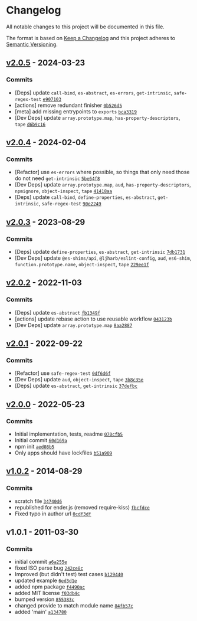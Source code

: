 # Changelog

All notable changes to this project will be documented in this file.

The format is based on [Keep a Changelog](https://keepachangelog.com/en/1.0.0/)
and this project adheres to [Semantic Versioning](https://semver.org/spec/v2.0.0.html).

## [v2.0.5](https://github.com/es-shims/Date/compare/v2.0.4...v2.0.5) - 2024-03-23

### Commits

- [Deps] update `call-bind`, `es-abstract`, `es-errors`, `get-intrinsic`, `safe-regex-test` [`e907103`](https://github.com/es-shims/Date/commit/e907103b0b20b31a3ddb9c18bf8a45ab0076185f)
- [actions] remove redundant finisher [`0b526d5`](https://github.com/es-shims/Date/commit/0b526d598f3b6bd7452efc70d353bb96fe644734)
- [meta] add missing entrypoints to `exports` [`bca3319`](https://github.com/es-shims/Date/commit/bca3319c4923a658552036378cf2f37513f9c96d)
- [Dev Deps] update `array.prototype.map`, `has-property-descriptors`, `tape` [`d6b9c16`](https://github.com/es-shims/Date/commit/d6b9c1637d4a9b1ed6577c51efa5acb7b42697e2)

## [v2.0.4](https://github.com/es-shims/Date/compare/v2.0.3...v2.0.4) - 2024-02-04

### Commits

- [Refactor] use `es-errors` where possible, so things that only need those do not need `get-intrinsic` [`5be64f8`](https://github.com/es-shims/Date/commit/5be64f823c24359239a44e171b44ce1e02f8c29d)
- [Dev Deps] update `array.prototype.map`, `aud`, `has-property-descriptors`, `npmignore`, `object-inspect`, `tape` [`41418aa`](https://github.com/es-shims/Date/commit/41418aa8244d8966a251887aaf40be0be33a10a3)
- [Deps] update `call-bind`, `define-properties`, `es-abstract`, `get-intrinsic`, `safe-regex-test` [`90e2249`](https://github.com/es-shims/Date/commit/90e22499ea8c71386e793232dc7c5dc2b473008c)

## [v2.0.3](https://github.com/es-shims/Date/compare/v2.0.2...v2.0.3) - 2023-08-29

### Commits

- [Deps] update `define-properties`, `es-abstract`, `get-intrinsic` [`7db1731`](https://github.com/es-shims/Date/commit/7db1731f8bea9d24361794376afc13f7a3ff0512)
- [Dev Deps] update `@es-shims/api`, `@ljharb/eslint-config`, `aud`, `es6-shim`, `function.prototype.name`, `object-inspect`, `tape` [`229ee1f`](https://github.com/es-shims/Date/commit/229ee1f576f4d9f6d96cc6d9de6ef1219cfd4a6b)

## [v2.0.2](https://github.com/es-shims/Date/compare/v2.0.1...v2.0.2) - 2022-11-03

### Commits

- [Deps] update `es-abstract` [`fb1349f`](https://github.com/es-shims/Date/commit/fb1349fbf41fc6da52eb66265024dc9fa725327c)
- [actions] update rebase action to use reusable workflow [`043123b`](https://github.com/es-shims/Date/commit/043123b8e0e73a80209f285dfde6687e8cf97c93)
- [Dev Deps] update `array.prototype.map` [`8aa2887`](https://github.com/es-shims/Date/commit/8aa2887414c8c73916c60569477da5cbeb086ffa)

## [v2.0.1](https://github.com/es-shims/Date/compare/v2.0.0...v2.0.1) - 2022-09-22

### Commits

- [Refactor] use `safe-regex-test` [`0df6d6f`](https://github.com/es-shims/Date/commit/0df6d6f05e8ef000c0509c2106352d03e8270bbd)
- [Dev Deps] update `aud`, `object-inspect`, `tape` [`3b8c35e`](https://github.com/es-shims/Date/commit/3b8c35eddac1654cf469677da1102dcb52304636)
- [Deps] update `es-abstract`, `get-intrinsic` [`37defbc`](https://github.com/es-shims/Date/commit/37defbcef6c673e564596a8c3496e3de90a1c0c3)

## [v2.0.0](https://github.com/es-shims/Date/compare/v1.0.2...v2.0.0) - 2022-05-23

### Commits

- Initial implementation, tests, readme [`070cfb5`](https://github.com/es-shims/Date/commit/070cfb58613652f8c424a6dc326244e6ce339d7a)
- Initial commit [`60d169a`](https://github.com/es-shims/Date/commit/60d169a9c3b550085a2b5acfedd544dd83c7e81a)
- npm init [`aed08b5`](https://github.com/es-shims/Date/commit/aed08b547b26ef13d6ee9fe6c2036479cb53931f)
- Only apps should have lockfiles [`b51a909`](https://github.com/es-shims/Date/commit/b51a9099f3dec163fc64099e71844531bbd9e766)

## [v1.0.2](https://github.com/es-shims/Date/compare/v1.0.1...v1.0.2) - 2014-08-29

### Commits

- scratch file [`34740d6`](https://github.com/es-shims/Date/commit/34740d6126c5e3c54b579eed9136161541433f3f)
- republished for ender.js (removed require-kiss) [`fbcfdce`](https://github.com/es-shims/Date/commit/fbcfdcee408b689c49f05b3db9c971348471ee34)
- Fixed typo in author url [`0cdf3df`](https://github.com/es-shims/Date/commit/0cdf3df72e8770b06ad35fc44abd59c63727cdc0)

## v1.0.1 - 2011-03-30

### Commits

- initial commit [`a6a255e`](https://github.com/es-shims/Date/commit/a6a255e081e4c41d9d10c1460b521abdb57f1c91)
- fixed ISO parse bug [`242ce8c`](https://github.com/es-shims/Date/commit/242ce8cd2fe4781467ff8f9eb2e422119073e23d)
- Improved (but didn't test) test cases [`b129440`](https://github.com/es-shims/Date/commit/b1294402cdcf856c40bb66421f716b4a961e1152)
- updated example [`6ed3d1e`](https://github.com/es-shims/Date/commit/6ed3d1ef99a964274773c2bdc0da8314c950f718)
- added npm package [`f4490ac`](https://github.com/es-shims/Date/commit/f4490ac56d18485d69d1d0e79c540be490f53bcd)
- added MIT license [`f03db4c`](https://github.com/es-shims/Date/commit/f03db4c01547883acf1b6b0e3523a250ab5ffede)
- bumped version [`855383c`](https://github.com/es-shims/Date/commit/855383c58f835042367eb514c36da8f1580b6e85)
- changed provide to match module name [`84fb57c`](https://github.com/es-shims/Date/commit/84fb57cea33faa8cfabfa6468bafc247ca8e848d)
- added 'main' [`a134780`](https://github.com/es-shims/Date/commit/a1347801baa1212a3a582769a98204309d3cd453)
